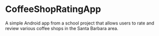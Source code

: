 # CoffeeShopRatingApp
A simple Android app from a school project that allows users to rate and review various coffee shops in the Santa Barbara area.
